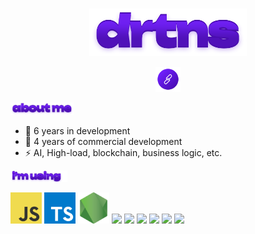 <br/>
<p align="center"><a href="https://dortanes.com"><img width="50%" src="./logo.png" /></a></p>
<p align="center">
 <a href="https://s.dortanes.com"><img width="40" src="./icons8-link-app.svg"></a>
</p>

<img width="20%" src="./aboutme.png" />

- 🔧 6 years in development
- 💸 4 years of commercial development
- ⚡ AI, High-load, blockchain, business logic, etc.

<img width="18%" src="./imusing.png" />

<p><img height="50" src="https://raw.githubusercontent.com/github/explore/80688e429a7d4ef2fca1e82350fe8e3517d3494d/topics/javascript/javascript.png">
<img height="50" src="https://raw.githubusercontent.com/github/explore/80688e429a7d4ef2fca1e82350fe8e3517d3494d/topics/typescript/typescript.png">
<img height="50" src="https://raw.githubusercontent.com/github/explore/80688e429a7d4ef2fca1e82350fe8e3517d3494d/topics/nodejs/nodejs.png">
<img height="50" src="https://raw.githubusercontent.com/mariabarkouzou/Create-An-Awesome-README.md-File/main/SVG%20Icons/JavaScript%20Frameworks%20SVG%20Icons/vue-js.svg">
<img height="50" src="https://raw.githubusercontent.com/mariabarkouzou/Create-An-Awesome-README.md-File/main/SVG%20Icons/Machine%20Learning%20SVG%20Icons/tensorflow.svg">
<img height="50" src="https://raw.githubusercontent.com/mariabarkouzou/Create-An-Awesome-README.md-File/main/SVG%20Icons/Programmin%20Tools%20SVG%20Icons/firebase.svg">
<img height="50" src="https://raw.githubusercontent.com/nuxt/nuxtjs.org/main/static/icon.png">
<img height="50" src="https://github.githubassets.com/images/icons/emoji/electron.png">
<img height="50" src="https://raw.githubusercontent.com/spothq/cryptocurrency-icons/master/svg/color/generic.svg"></p>
